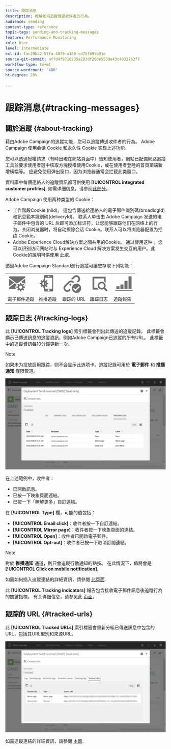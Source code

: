 ```yaml
---
title: 跟踪消息
description: 瞭解如何追蹤傳遞收件者的行為。
audience: sending
content-type: reference
topic-tags: sending-and-tracking-messages
feature: Performance Monitoring
role: User
level: Intermediate
exl-id: fac29bc2-57fa-40f9-a160-cd75f695b91e
source-git-commit: affd4f9716235a283df20de5539e43c4832762f7
workflow-type: tm+mt
source-wordcount: '480'
ht-degree: 29%

---
```


# 跟踪消息{#tracking-messages}

## 關於追蹤 {#about-tracking}

藉由Adobe Campaign的追蹤功能，您可以追蹤傳送收件者的行為。 Adobe Campaign 使用会话 Cookie 和永久性 Cookie 实现上述功能。

您可以透過授權請求（有時出現在網站頁面中）告知使用者，網站已配備網路追蹤工具並要求使用者選中核取方塊授權使用Cookie，或在使用者登陸的首頁頂端新增橫幅等。 应避免使用弹出窗口，因为浏览器通常会拦截此类窗口。

資料庫中每個連絡人的追蹤資訊都可供使用 **[!UICONTROL integrated customer profiles]**. 如需详细信息，请参阅[此部分](../../audiences/using/integrated-customer-profile.md)。

Adobe Campaign 使用两种类型的 Cookie：

* 工作階段Cookie (nlid)。 這包含傳送給連絡人的電子郵件識別碼(broadlogId)和訊息範本識別碼(deliveryId)。 联系人单击由 Adobe Campaign 发送的电子邮件中包含的 URL 后即可添加标识符，让您能够跟踪他们在网络上的行为。关闭浏览器时，将自动擦除会话 Cookie。联系人可以将浏览器配置为拒绝 Cookie。
* Adobe Experience Cloud解決方案之間共用的Cookie。 通过使用这种 ，您可以识别访问网站时与 Experience Cloud 解决方案发生交互的用户。此Cookie的說明可供使用 [此處](https://experienceleague.adobe.com/docs/core-services/interface/ec-cookies/cookies-mc.html).

透過Adobe Campaign Standard進行追蹤可讓您存取下列功能：

<table>
<tr>
    <td valign="top">
        <a href="../../administration/using/configuring-email-channel.md#tracking-parameters"><img width="60px" alt="条件" src="assets/icon_email_parameters.png"/></a>
    </td>
    <td valign="top">
        <a href="../../administration/using/push-tracking.md"><img width="60px" alt="条件" src="assets/icon_push_parameters.png"/></a>
    </td>
    <td valign="top">
        <a href="../../designing/using/links.md#about-tracked-urls"><img width="60px" alt="条件" src="assets/icon_url.png"/></a>
    </td>
        <td valign="top">
          <a href="../../sending/using/tracking-messages.md#tracking-logs"><img width="60px" alt="条件" src="assets/icon_log.png"/></a>
    </td>
    </td>
    <td valign="top">
          <a href="../../reporting/using/tracking-indicators.md"><img width="60px" alt="条件" src="assets/icon_report.png"/></a>
</tr>
<tr>
<td>電子郵件追蹤</td>
<td>推播追蹤</td>
<td>跟踪的 URL</td>
<td>跟踪日志</td>
<td>追蹤報告</td>
</tr>
</table>

## 跟踪日志 {#tracking-logs}

此 **[!UICONTROL Tracking logs]** 索引標籤會列出此傳送的追蹤記錄。 此標籤會顯示已傳送訊息的追蹤資訊，例如Adobe Campaign已追蹤的所有URL。 此標籤中的追蹤資訊每10分鐘更新一次。

>[!NOTE]
>
>如果未为投放启用跟踪，则不会显示此选项卡。追蹤記錄可用於 **電子郵件** 和 **推播通知** 僅限管道。

![](assets/tracking_logs.png)

在上述範例中，收件者：

* 已開啟訊息。
* 已按一下映象頁面連結。
* 已按一下「瞭解更多」自訂連結。

在 **[!UICONTROL Type]** 欄，可能的值包括：

* **[!UICONTROL Email click]**：收件者按一下自訂連結。
* **[!UICONTROL Mirror page]**：收件者按一下映象頁面的連結。
* **[!UICONTROL Open]**：收件者已開啟電子郵件。
* **[!UICONTROL Opt-out]**：收件者已按一下取消訂閱連結。

>[!NOTE]
>
>對於 **推播通知** 通道，則只會追蹤行動通知的點按。 在此情況下，值將會是 **[!UICONTROL Click on mobile notification]**.

如需如何插入追蹤連結的詳細資訊，請參閱 [此頁面](../../designing/using/links.md#inserting-a-link).

此 **[!UICONTROL Tracking indicators]** 報告包含接收電子郵件訊息後追蹤行為的關鍵指標。 有关详细信息，请参见此 [ 页面](../../reporting/using/tracking-indicators.md)。

## 跟踪的 URL {#tracked-urls}

此 **[!UICONTROL Tracked URLs]** 索引標籤會重新分組已傳送訊息中包含的URL，包括其URL型別和來源URL。

![](assets/sending_delivery6.png)

如需追蹤連結的詳細資訊，請參閱 [本節](../../designing/using/links.md#about-tracked-urls).
